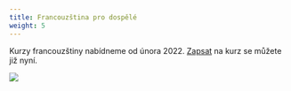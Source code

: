 ```yaml
---
title: Francouzština pro dospělé
weight: 5
---
```

Kurzy francouzštiny nabídneme  od února 2022. [Zapsat](https://vigvam.webooker.eu/) na kurz se můžete již nyní.

![](/images/uploads/baner_francouzstina-1-.jpg)